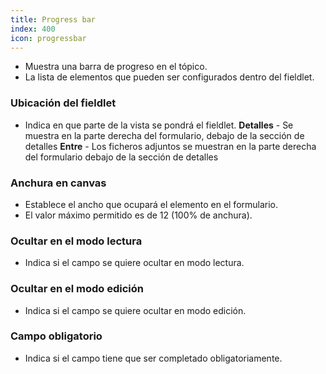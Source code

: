 ```yaml
---
title: Progress bar
index: 400
icon: progressbar
---
```

* Muestra una barra de progreso en el tópico.
* La lista de elementos que pueden ser configurados dentro del fieldlet.

### Ubicación del fieldlet
* Indica en que parte de la vista se pondrá el fieldlet.
    **Detalles** - Se muestra en la parte derecha del formulario, debajo de la sección de detalles
    **Entre** - Los ficheros adjuntos se muestran en la parte derecha del formulario debajo de la sección de detalles

### Anchura en canvas
* Establece el ancho que ocupará el elemento en el formulario.
* El valor máximo permitido es de 12 (100% de anchura).

### Ocultar en el modo lectura
* Indica si el campo se quiere ocultar en modo lectura.

### Ocultar en el modo edición
* Indica si el campo se quiere ocultar en modo edición.

### Campo obligatorio
* Indica si el campo tiene que ser completado obligatoriamente.